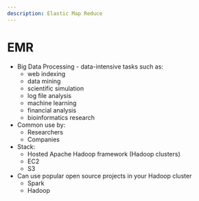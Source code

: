 ```yaml
---
description: Elastic Map Reduce
---
```


# EMR

* Big Data Processing - data-intensive tasks such as:
  * web indexing
  * data mining
  * scientific simulation 
  * log file analysis
  * machine learning
  * financial analysis
  * bioinformatics research
* Common use by:
  * Researchers
  * Companies
* Stack:
  * Hosted Apache Hadoop framework \(Hadoop clusters\)
  * EC2
  * S3
* Can use popular open source projects in your Hadoop cluster
  * Spark
  * Hadoop

